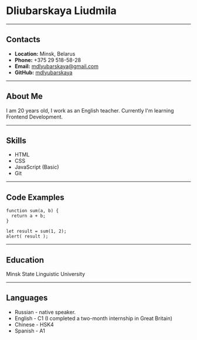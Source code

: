 # Dliubarskaya Liudmila
***
## Contacts
* __Location:__ Minsk, Belarus
* __Phone:__ +375 29 518-58-28
* __Email:__ mdlyubarskaya@gmail.com
* __GitHub:__ [mdlyubarskaya](https://github.com/mdlyubarskaya) 
***
## About Me
I am 20 years old, I work as an English teacher. 
Currently I'm learning Frontend Development. 
***
## Skills
* HTML
* CSS
* JavaScript (Basic)
* Git
***
## Code Examples
```
function sum(a, b) {
  return a + b;
}

let result = sum(1, 2);
alert( result );
```
***
## Education
Minsk State Linguistic University 
***
## Languages
* Russian - native speaker.
* English - C1 (I completed a two-month internship in Great Britain) 
* Chinese - HSK4
* Spanish - A1

